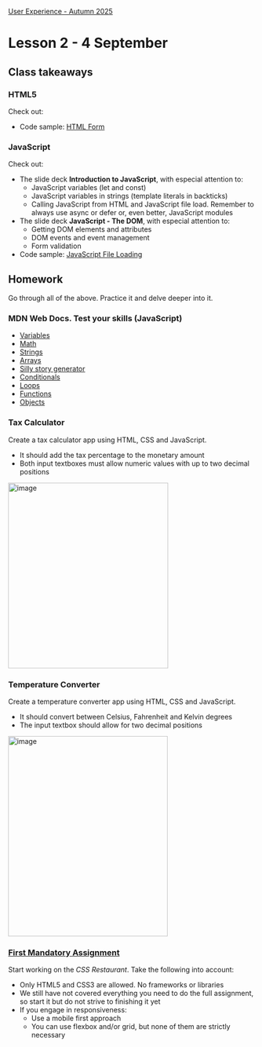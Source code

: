 [User Experience - Autumn 2025](https://github.com/arturomorarioja-kea/WD_UX_E25/blob/main/README.md)

# Lesson 2 - 4 September

## Class takeaways

### HTML5
Check out:
- Code sample: [HTML Form](https://codepen.io/arturomorarioja/pen/poQeRNL)

[### CSS3]: #
[Check out:]: #
[- The slide deck **CSS3**, with especial attention to the slide on fonts]: #
[- Why you should avoid pixel units(https://medium.com/front-end-101/css-why-should-you-not-use-px-for-font-size-fdf781ceb0b0)]: #
[- Code sample: CSS font load(https://github.com/arturomorarioja/css3_external_font_load)]: #

### JavaScript
Check out:
- The slide deck **Introduction to JavaScript**, with especial attention to:
  - JavaScript variables (let and const)
  - JavaScript variables in strings (template literals in backticks)
  - Calling JavaScript from HTML and JavaScript file load. Remember to always use async or defer or, even better, JavaScript modules
- The slide deck **JavaScript - The DOM**, with especial attention to:
  - Getting DOM elements and attributes
  - DOM events and event management
  - Form validation
- Code sample: [JavaScript File Loading](https://github.com/arturomorarioja/js_file_load)

## Homework
Go through all of the above. Practice it and delve deeper into it.

### MDN Web Docs. Test your skills (JavaScript)
- [Variables](https://developer.mozilla.org/en-US/docs/Learn/JavaScript/First_steps/Test_your_skills:_variables)
- [Math](https://developer.mozilla.org/en-US/docs/Learn/JavaScript/First_steps/Test_your_skills:_Math)
- [Strings](https://github.com/arturomorarioja-ek/WD_UX_E25/blob/main/Lesson02/MDS%20TYS%20Strings.md)
- [Arrays](https://github.com/arturomorarioja-ek/WD_UX_E25/blob/main/Lesson02/MDS%20TYS%20Arrays.md)
- [Silly story generator](https://developer.mozilla.org/en-US/docs/Learn/JavaScript/First_steps/Silly_story_generator)
- [Conditionals](https://developer.mozilla.org/en-US/docs/Learn/JavaScript/Building_blocks/Test_your_skills:_Conditionals)
- [Loops](https://developer.mozilla.org/en-US/docs/Learn/JavaScript/Building_blocks/Test_your_skills:_Loops)
- [Functions](https://developer.mozilla.org/en-US/docs/Learn/JavaScript/Building_blocks/Test_your_skills:_Functions)
- [Objects](https://developer.mozilla.org/en-US/docs/Learn/JavaScript/Objects/Test_your_skills:_Object_basics)

### Tax Calculator
Create a tax calculator app using HTML, CSS and JavaScript.
- It should add the tax percentage to the monetary amount
- Both input textboxes must allow numeric values with up to two decimal positions

<img width="326" height="378" alt="image" src="https://github.com/user-attachments/assets/f5600221-75c5-48e6-be9f-b35da0c939e8" />

### Temperature Converter
Create a temperature converter app using HTML, CSS and JavaScript.
- It should convert between Celsius, Fahrenheit and Kelvin degrees
- The input textbox should allow for two decimal positions

<img width="325" height="408" alt="image" src="https://github.com/user-attachments/assets/43615c8d-12f6-46f6-9ab8-bde5fe3788bd" />

### [First Mandatory Assignment](https://kea-fronter.itslearning.com/LearningToolElement/ViewLearningToolElement.aspx?LearningToolElementId=1344451)
Start working on the *CSS Restaurant*. Take the following into account:
- Only HTML5 and CSS3 are allowed. No frameworks or libraries
- We still have not covered everything you need to do the full assignment, so start it but do not strive to finishing it yet
- If you engage in responsiveness:
  - Use a mobile first approach
  - You can use flexbox and/or grid, but none of them are strictly necessary
